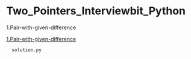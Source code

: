 # Two_Pointers_Interviewbit_Python

1.Pair-with-given-difference

[1.Pair-with-given-difference]()


      solution.py 
